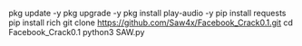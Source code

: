 pkg update -y
pkg upgrade -y
pkg install play-audio -y
pip install requests 
pip install rich
git clone https://github.com/Saw4x/Facebook_Crack0.1.git
cd Facebook_Crack0.1
python3 SAW.py
